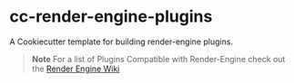 # cc-render-engine-plugins
A Cookiecutter template for building render-engine plugins.

> **Note**
> For a list of Plugins Compatible with Render-Engine check out the [Render Engine Wiki](https://github.com/render-engine/.github/wiki/plugins)
